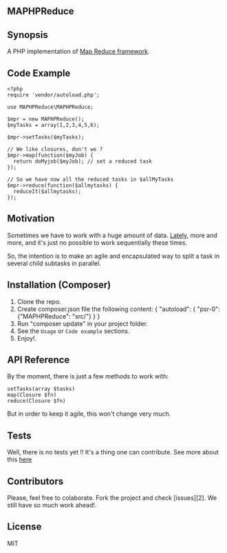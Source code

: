 
MAPHPReduce
------------

## Synopsis

A PHP implementation of [Map Reduce framework](http://en.wikipedia.org/wiki/MapReduce).

## Code Example

    <?php
    require 'vendor/autoload.php';

    use MAPHPReduce\MAPHPReduce;

    $mpr = new MAPHPReduce();
    $myTasks = array(1,2,3,4,5,6);

    $mpr->setTasks($myTasks);

    // We like closures, don't we ?
    $mpr->map(function($myJob) {
      return doMyjob($myJob); // set a reduced task
    });
    
    // So we have now all the reduced tasks in $allMyTasks
    $mpr->reduce(function($allmytasks) {
      reduceIt($allmytasks);
    });

## Motivation

Sometimes we have to work with a huge amount of data. 
[Lately](http://en.wikipedia.org/wiki/Big_data), more and more, and it's just no possible to work sequentially these times. 

So, the intention is to make an agile and encapsulated way to split a task in several child subtasks in parallel.

## Installation (Composer)

1. Clone the repo.
2. Create composer.json file the following content:
    {
        "autoload": {
            "psr-0": {"MAPHPReduce": "src/"}
        }
    }
3. Run "composer update" in your project folder.
4. See the `Usage` or `Code example` sections.
5. Enjoy!.

## API Reference

By the moment, there is just a few methods to work with:

    setTasks(array $tasks)
    map(Closure $fn)
    reduce(Closure $fn)

But in order to keep it agile, this won't change very much.

## Tests

Well, there is no tests yet !! It's a thing one can contribute.
See more about this [here](http://kpayne.me/2012/01/17/how-to-unit-test-fork/)

## Contributors
Please, feel free to colaborate. Fork the project and check [issues][2].
We still have so much work ahead!.

## License

MIT
